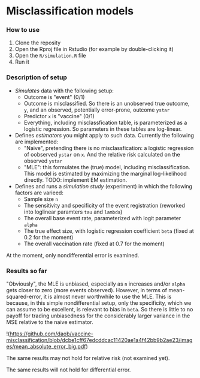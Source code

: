 # Misclassification models

### How to use

1. Clone the reposity
2. Open the Rproj file in Rstudio (for example by double-clicking it)
3. Open the `R/simulation.R` file
4. Run it

### Description of setup

* _Simulates_ data with the following setup: 
    - Outcome is "event" (0/1)
    - Outcome is misclassified. So there is an unobserved true outcome, `y`, and an observed, potentially error-prone, outcome `ystar`
    - Predictor `x` is "vaccine" (0/1)
    - Everything, including misclassfication table, is parameterized as a logistic regression. So parameters in these tables are log-linear.
* Defines _estimators_ you might apply to such data. Currently the following are implemented:
    - "Naive", pretending there is no misclassfication: a logistic regression of oobserved `ystar` on `x`. And the relative risk calculated on the observed `ystar`
    - "MLE": this formulates the (true) model, including misclassification. This model is estimated by maximizing the marginal log-likelihood directly. TODO: implement EM estimation.
* Defines and runs a _simulation study_ (experiment) in which the following factors are varieed:
    - Sample size `n`
    - The sensitivity and specificity of the event registration (reworked into loglinear paramters `tau` and `lambda`)
    - The overall base event rate, parameterized with logit parameter `alpha`
    - The true effect size, with logistic regression coefficient `beta` (fixed at 0.2 for the moment)
    - The overall vaccination rate (fixed at 0.7 for the moment)

At the moment, only nondifferential error is examined.

### Results so far

"Obviously", the MLE is unbiased, especially as `n` increases and/or `alpha` gets closer to zero (more events observed). However, in terms of mean-squared-error, it is almost never worthwhile to use the MLE. This is because, in this simple nondifferential setup, only the specificity, which we can assume to be excellent, is relevant to bias in `beta`. So there is little to no payoff for trading unbiasedness for the considerably larger variance in the MSE relative to the naive estimator. 

!(https://github.com/daob/vaccine-misclassification/blob/dcbe1cff67edcddcac11420ae1a4f42bb9b2ae23/images/mean_absolute_error_big.pdf)

The same results may not hold for relative risk (not examined yet).

The same results will not hold for differential error.